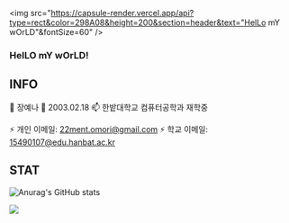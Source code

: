 <img src="https://capsule-render.vercel.app/api?type=rect&color=298A08&height=200&section=header&text="HelLo mY wOrLD"&fontSize=60" />

### HelLO mY wOrLD!
## INFO
🔭 장예나
🌱 2003.02.18
📫 한밭대학교 컴퓨터공학과 재학중

⚡ 개인 이메일: 22ment.omori@gmail.com 
⚡ 학교 이메일: 15490107@edu.hanbat.ac.kr

## STAT

![Anurag's GitHub stats](https://github-readme-stats.vercel.app/api?username=Yena-J&show_icons=true&theme=radical)

<img src="https://capsule-render.vercel.app/api?type=모양&color=색상코드&height=높이&section=footer&text=텍스트&fontSize=텍스트크기" />
